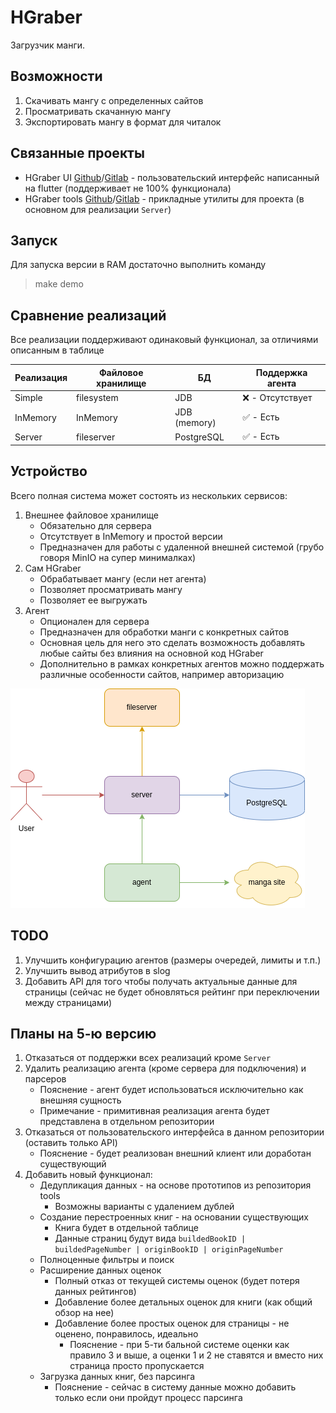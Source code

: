 # HGraber

Загрузчик манги.

## Возможности

1. Скачивать мангу с определенных сайтов
2. Просматривать скачанную мангу
3. Экспортировать мангу в формат для читалок

## Связанные проекты

- HGraber UI [Github](https://github.com/gbh007/hgraber-flutter-ui)/[Gitlab](https://gitlab.com/gbh007/hgraber_ui) - пользовательский интерфейс написанный на flutter (поддерживает не 100% функционала)
- HGraber tools [Github](https://github.com/gbh007/hgraber-tools)/[Gitlab](https://gitlab.com/gbh007/hgraber-tools) - прикладные утилиты для проекта (в основном для реализации `Server`)

## Запуск

Для запуска версии в RAM достаточно выполнить команду

> make demo

## Сравнение реализаций

Все реализации поддерживают одинаковый функционал, за отличиями описанным в таблице

| Реализация | Файловое хранилище | БД           | Поддержка агента |
| ---------- | ------------------ | ------------ | ---------------- |
| Simple     | filesystem         | JDB          | ❌ - Отсутствует |
| InMemory   | InMemory           | JDB (memory) | ✅ - Есть        |
| Server     | fileserver         | PostgreSQL   | ✅ - Есть        |

## Устройство

Всего полная система может состоять из нескольких сервисов:

1. Внешнее файловое хранилище
   - Обязательно для сервера
   - Отсутствует в InMemory и простой версии
   - Предназначен для работы с удаленной внешней системой (грубо говоря MinIO на супер минималках)
2. Сам HGraber
   - Обрабатывает мангу (если нет агента)
   - Позволяет просматривать мангу
   - Позволяет ее выгружать
3. Агент
   - Опционален для сервера
   - Предназначен для обработки манги с конкретных сайтов
   - Основная цель для него это сделать возможность добавлять любые сайты без влияния на основной код HGraber
   - Дополнительно в рамках конкретных агентов можно поддержать различные особенности сайтов, например авторизацию

![Схема сервера](server.drawio.png)

## TODO

1. Улучшить конфигурацию агентов (размеры очередей, лимиты и т.п.)
2. Улучшить вывод атрибутов в slog
3. Добавить API для того чтобы получать актуальные данные для страницы (сейчас не будет обновляться рейтинг при переключении между страницами)

## Планы на 5-ю версию

1. Отказаться от поддержки всех реализаций кроме `Server`
2. Удалить реализацию агента (кроме сервера для подключения) и парсеров
   - Пояснение - агент будет использоваться исключительно как внешняя сущность
   - Примечание - примитивная реализация агента будет представлена в отдельном репозитории
3. Отказаться от пользовательского интерфейса в данном репозитории (оставить только API)
   - Пояснение - будет реализован внешний клиент или доработан существующий
4. Добавить новый функционал:
   - Дедупликация данных - на основе прототипов из репозитория tools
     - Возможны варианты с удалением дублей
   - Создание перестроенных книг - на основании существующих
     - Книга будет в отдельной таблице
     - Данные страниц будут вида `buildedBookID | buildedPageNumber | originBookID | originPageNumber`
   - Полноценные фильтры и поиск
   - Расширение данных оценок
     - Полный отказ от текущей системы оценок (будет потеря данных рейтингов)
     - Добавление более детальных оценок для книги (как общий обзор на нее)
     - Добавление более простых оценок для страницы - не оценено, понравилось, идеально
       - Пояснение - при 5-ти бальной системе оценки как правило 3 и выше, а оценки 1 и 2 не ставятся и вместо них страница просто пропускается
   - Загрузка данных книг, без парсинга
     - Пояснение - сейчас в систему данные можно добавить только если они пройдут процесс парсинга
